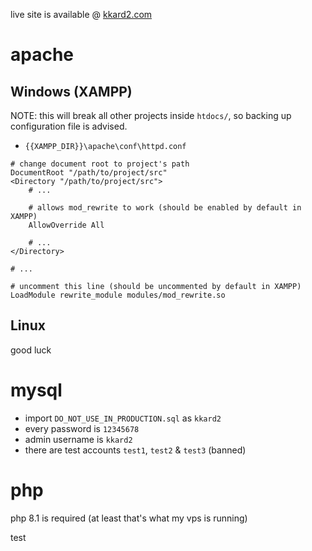 live site is available @ [kkard2.com](https://kkard2.com/)

# apache

## Windows (XAMPP)

NOTE: this will break all other projects inside `htdocs/`, so backing up
      configuration file is advised.

- `{{XAMPP_DIR}}\apache\conf\httpd.conf`

```
# change document root to project's path
DocumentRoot "/path/to/project/src"
<Directory "/path/to/project/src">
    # ...

    # allows mod_rewrite to work (should be enabled by default in XAMPP)
    AllowOverride All

    # ...
</Directory>

# ...

# uncomment this line (should be uncommented by default in XAMPP)
LoadModule rewrite_module modules/mod_rewrite.so
```

## Linux
good luck

# mysql
- import `DO_NOT_USE_IN_PRODUCTION.sql` as `kkard2`
- every password is `12345678`
- admin username is `kkard2`
- there are test accounts `test1`, `test2` & `test3` (banned)

# php
php 8.1 is required (at least that's what my vps is running)

test
